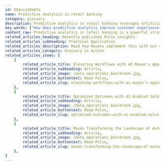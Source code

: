 ```yaml
---
id: 68acca18a6fa
name: Predictive analytics in retail banking
category: glossary
description: Predictive analytics in retail banking leverages artificial intelligence and data mining to forecast client behavior, offering personalized services and fuelling innovation for a competitive edge and customer satisfaction.
key_words: ["How does predictive analytics improve customer experience in banking", "What is the role of AI in predictive analytics for retail banking", "How can retail banks use data mining for customer service", "What are the benefits of predictive modelling in banking", "How does predictive analytics enhance retail banking product development", "What are the advanced portfolio strategies used in retail banking", "How can predictive analytics transform retail banking business models", "What are the latest innovations in predictive analytics for financial services", "How does predictive analytics affect customer engagement in banking", "What is the impact of predictive analytics on digital banking transformation"]
content_raw: Predictive analytics in retail banking is a powerful strategy harnessing the power of artificial intelligence and data mining to sift through vast amounts of data and forecast future customer actions. By applying predictive models, banks can gain significant insights and effectively anticipate customer needs. One of the key business benefits of predictive analytics in retail banking is the ability to delve deeper into customer requirements. With access to unprecedented insights, banks can carefully curate and present services specifically streamlined to their customers' needs, ensuring the right services reaches the right customers at the right time. In a fiercely competitive industry, the capacity to drive innovation cannot be understated. Predictive analytics fuels the development and implementation of novel products and services by enabling data-driven customer research, segmentation, and analysis. It further enhances portfolio strategies and fine-tunes pricing mechanisms ensuring tailored solutions for every customer. In an era where personalized customer experiences are at a premium, predictive analytics provides a unique advantage. It allows banks to offer superior, personalized customer experiences that are synchronized and consistent across all channels and devices, boosting customer engagement and satisfaction. Predictive analytics also serves as a springboard for business model disruption and innovation. More rapid assimilation of novel business models, digital products, pricing, and packaging can be achieved, all customized to cater to evolving customer needs. Finally, predictive analytics is a catalyst for process and technology transformation. By improving the efficiency and effectiveness of non-customer facing processes, it aids in the launch of innovative products and services that further enhance the customer journey. Explored in its full potential, predictive analytics can be a game changer for retail banking, studying patterns today to unlock opportunities for tomorrow.
related_articles_heading: Recently published Pulse insights.
related_articles_subheading: Practical Application
related_articles_description: Read how Mavens implement this with our clients.
related_articles_category: Glossary in Action
related_articles_items: [
	{
		related_article_title: Elevating Workflows with AI Maven's Approach,
		related_article_subheading: Article,
		related_article_image: /data_operations_boardroom.jpg,
		related_article_buttontext: Read Pulse,
		related_article_slug: elevating-workflows-with-ai-maven's-approach
	},
	{
		related_article_title: Optimized Outcomes with AI-Enabled Solutions,
		related_article_subheading: Article,
		related_article_image: /data_operations_boardroom.jpg,
		related_article_buttontext: Read Pulse,
		related_article_slug: optimized-outcomes-with-ai-enabled-solutions
	},
	{
		related_article_title: Maven Transforming the Landscape of Autonomous Vehicles,
		related_article_subheading: Article,
		related_article_image: /data_operations_boardroom.jpg,
		related_article_buttontext: Read Pulse,
		related_article_slug: maven-transforming-the-landscape-of-autonomous-vehicles
	},
]
---
```

